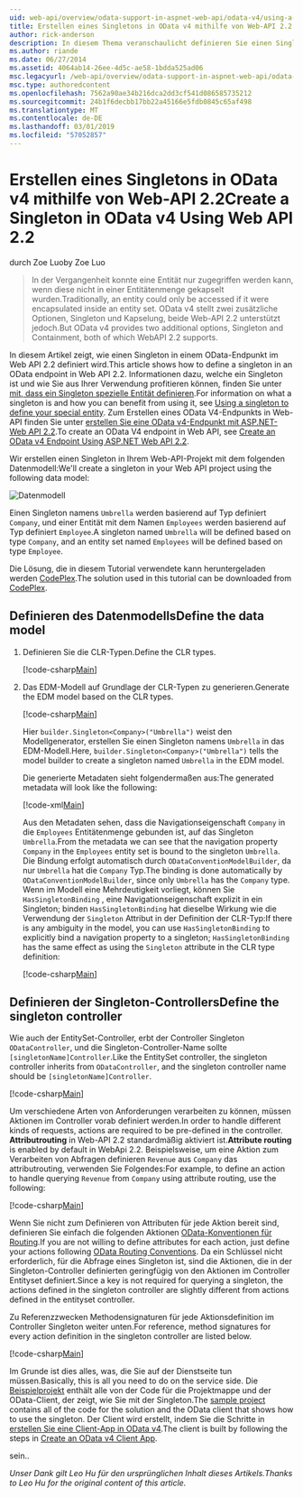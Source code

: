 ```yaml
---
uid: web-api/overview/odata-support-in-aspnet-web-api/odata-v4/using-a-singleton-in-an-odata-endpoint-in-web-api-22
title: Erstellen eines Singletons in OData v4 mithilfe von Web-API 2.2 | Microsoft-Dokumentation
author: rick-anderson
description: In diesem Thema veranschaulicht definieren Sie einen Singleton in einem OData-Endpunkt im Web API 2.2.
ms.author: riande
ms.date: 06/27/2014
ms.assetid: 4064ab14-26ee-4d5c-ae58-1bdda525ad06
msc.legacyurl: /web-api/overview/odata-support-in-aspnet-web-api/odata-v4/using-a-singleton-in-an-odata-endpoint-in-web-api-22
msc.type: authoredcontent
ms.openlocfilehash: 7562a90ae34b216dca2dd3cf541d086585735212
ms.sourcegitcommit: 24b1f6decbb17bb22a45166e5fdb0845c65af498
ms.translationtype: MT
ms.contentlocale: de-DE
ms.lasthandoff: 03/01/2019
ms.locfileid: "57052857"
---
```

<a name="create-a-singleton-in-odata-v4-using-web-api-22"></a><span data-ttu-id="55082-103">Erstellen eines Singletons in OData v4 mithilfe von Web-API 2.2</span><span class="sxs-lookup"><span data-stu-id="55082-103">Create a Singleton in OData v4 Using Web API 2.2</span></span>
====================
<span data-ttu-id="55082-104">durch Zoe Luo</span><span class="sxs-lookup"><span data-stu-id="55082-104">by Zoe Luo</span></span>

> <span data-ttu-id="55082-105">In der Vergangenheit konnte eine Entität nur zugegriffen werden kann, wenn diese nicht in einer Entitätenmenge gekapselt wurden.</span><span class="sxs-lookup"><span data-stu-id="55082-105">Traditionally, an entity could only be accessed if it were encapsulated inside an entity set.</span></span> <span data-ttu-id="55082-106">OData v4 stellt zwei zusätzliche Optionen, Singleton und Kapselung, beide Web-API 2.2 unterstützt jedoch.</span><span class="sxs-lookup"><span data-stu-id="55082-106">But OData v4 provides two additional options, Singleton and Containment, both of which WebAPI 2.2 supports.</span></span>


<span data-ttu-id="55082-107">In diesem Artikel zeigt, wie einen Singleton in einem OData-Endpunkt im Web API 2.2 definiert wird.</span><span class="sxs-lookup"><span data-stu-id="55082-107">This article shows how to define a singleton in an OData endpoint in Web API 2.2.</span></span> <span data-ttu-id="55082-108">Informationen dazu, welche ein Singleton ist und wie Sie aus Ihrer Verwendung profitieren können, finden Sie unter [mit, dass ein Singleton spezielle Entität definieren](https://blogs.msdn.com/b/odatateam/archive/2014/03/05/use-singleton-to-define-your-special-entity.aspx).</span><span class="sxs-lookup"><span data-stu-id="55082-108">For information on what a singleton is and how you can benefit from using it, see [Using a singleton to define your special entity](https://blogs.msdn.com/b/odatateam/archive/2014/03/05/use-singleton-to-define-your-special-entity.aspx).</span></span> <span data-ttu-id="55082-109">Zum Erstellen eines OData V4-Endpunkts in Web-API finden Sie unter [erstellen Sie eine OData v4-Endpunkt mit ASP.NET-Web API 2.2](create-an-odata-v4-endpoint.md).</span><span class="sxs-lookup"><span data-stu-id="55082-109">To create an OData V4 endpoint in Web API, see [Create an OData v4 Endpoint Using ASP.NET Web API 2.2](create-an-odata-v4-endpoint.md).</span></span> 

<span data-ttu-id="55082-110">Wir erstellen einen Singleton in Ihrem Web-API-Projekt mit dem folgenden Datenmodell:</span><span class="sxs-lookup"><span data-stu-id="55082-110">We'll create a singleton in your Web API project using the following data model:</span></span>

![Datenmodell](using-a-singleton-in-an-odata-endpoint-in-web-api-22/_static/image1.png)

<span data-ttu-id="55082-112">Einen Singleton namens `Umbrella` werden basierend auf Typ definiert `Company`, und einer Entität mit dem Namen `Employees` werden basierend auf Typ definiert `Employee`.</span><span class="sxs-lookup"><span data-stu-id="55082-112">A singleton named `Umbrella` will be defined based on type `Company`, and an entity set named `Employees` will be defined based on type `Employee`.</span></span>

<span data-ttu-id="55082-113">Die Lösung, die in diesem Tutorial verwendete kann heruntergeladen werden [CodePlex](http://aspnet.codeplex.com/sourcecontrol/latest#Samples/WebApi/OData/v4/ODataSingletonSample/).</span><span class="sxs-lookup"><span data-stu-id="55082-113">The solution used in this tutorial can be downloaded from [CodePlex](http://aspnet.codeplex.com/sourcecontrol/latest#Samples/WebApi/OData/v4/ODataSingletonSample/).</span></span>

## <a name="define-the-data-model"></a><span data-ttu-id="55082-114">Definieren des Datenmodells</span><span class="sxs-lookup"><span data-stu-id="55082-114">Define the data model</span></span>

1. <span data-ttu-id="55082-115">Definieren Sie die CLR-Typen.</span><span class="sxs-lookup"><span data-stu-id="55082-115">Define the CLR types.</span></span>

    [!code-csharp[Main](using-a-singleton-in-an-odata-endpoint-in-web-api-22/samples/sample1.cs)]
2. <span data-ttu-id="55082-116">Das EDM-Modell auf Grundlage der CLR-Typen zu generieren.</span><span class="sxs-lookup"><span data-stu-id="55082-116">Generate the EDM model based on the CLR types.</span></span>

    [!code-csharp[Main](using-a-singleton-in-an-odata-endpoint-in-web-api-22/samples/sample2.cs)]

    <span data-ttu-id="55082-117">Hier `builder.Singleton<Company>("Umbrella")` weist den Modellgenerator, erstellen Sie einen Singleton namens `Umbrella` in das EDM-Modell.</span><span class="sxs-lookup"><span data-stu-id="55082-117">Here, `builder.Singleton<Company>("Umbrella")` tells the model builder to create a singleton named `Umbrella` in the EDM model.</span></span>

    <span data-ttu-id="55082-118">Die generierte Metadaten sieht folgendermaßen aus:</span><span class="sxs-lookup"><span data-stu-id="55082-118">The generated metadata will look like the following:</span></span>

    [!code-xml[Main](using-a-singleton-in-an-odata-endpoint-in-web-api-22/samples/sample3.xml)]

    <span data-ttu-id="55082-119">Aus den Metadaten sehen, dass die Navigationseigenschaft `Company` in die `Employees` Entitätenmenge gebunden ist, auf das Singleton `Umbrella`.</span><span class="sxs-lookup"><span data-stu-id="55082-119">From the metadata we can see that the navigation property `Company` in the `Employees` entity set is bound to the singleton `Umbrella`.</span></span> <span data-ttu-id="55082-120">Die Bindung erfolgt automatisch durch `ODataConventionModelBuilder`, da nur `Umbrella` hat die `Company` Typ.</span><span class="sxs-lookup"><span data-stu-id="55082-120">The binding is done automatically by `ODataConventionModelBuilder`, since only `Umbrella` has the `Company` type.</span></span> <span data-ttu-id="55082-121">Wenn im Modell eine Mehrdeutigkeit vorliegt, können Sie `HasSingletonBinding` , eine Navigationseigenschaft explizit in ein Singleton; binden `HasSingletonBinding` hat dieselbe Wirkung wie die Verwendung der `Singleton` Attribut in der Definition der CLR-Typ:</span><span class="sxs-lookup"><span data-stu-id="55082-121">If there is any ambiguity in the model, you can use `HasSingletonBinding` to explicitly bind a navigation property to a singleton; `HasSingletonBinding` has the same effect as using the `Singleton` attribute in the CLR type definition:</span></span>

    [!code-csharp[Main](using-a-singleton-in-an-odata-endpoint-in-web-api-22/samples/sample4.cs)]

## <a name="define-the-singleton-controller"></a><span data-ttu-id="55082-122">Definieren der Singleton-Controllers</span><span class="sxs-lookup"><span data-stu-id="55082-122">Define the singleton controller</span></span>

<span data-ttu-id="55082-123">Wie auch der EntitySet-Controller, erbt der Controller Singleton `ODataController`, und die Singleton-Controller-Name sollte `[singletonName]Controller`.</span><span class="sxs-lookup"><span data-stu-id="55082-123">Like the EntitySet controller, the singleton controller inherits from `ODataController`, and the singleton controller name should be `[singletonName]Controller`.</span></span>

[!code-csharp[Main](using-a-singleton-in-an-odata-endpoint-in-web-api-22/samples/sample5.cs)]

<span data-ttu-id="55082-124">Um verschiedene Arten von Anforderungen verarbeiten zu können, müssen Aktionen im Controller vorab definiert werden.</span><span class="sxs-lookup"><span data-stu-id="55082-124">In order to handle different kinds of requests, actions are required to be pre-defined in the controller.</span></span> <span data-ttu-id="55082-125">**Attributrouting** in Web-API 2.2 standardmäßig aktiviert ist.</span><span class="sxs-lookup"><span data-stu-id="55082-125">**Attribute routing** is enabled by default in WebApi 2.2.</span></span> <span data-ttu-id="55082-126">Beispielsweise, um eine Aktion zum Verarbeiten von Abfragen definieren `Revenue` aus `Company` das attributrouting, verwenden Sie Folgendes:</span><span class="sxs-lookup"><span data-stu-id="55082-126">For example, to define an action to handle querying `Revenue` from `Company` using attribute routing, use the following:</span></span>

[!code-csharp[Main](using-a-singleton-in-an-odata-endpoint-in-web-api-22/samples/sample6.cs)]

<span data-ttu-id="55082-127">Wenn Sie nicht zum Definieren von Attributen für jede Aktion bereit sind, definieren Sie einfach die folgenden Aktionen [OData-Konventionen für Routing](../odata-routing-conventions.md).</span><span class="sxs-lookup"><span data-stu-id="55082-127">If you are not willing to define attributes for each action, just define your actions following [OData Routing Conventions](../odata-routing-conventions.md).</span></span> <span data-ttu-id="55082-128">Da ein Schlüssel nicht erforderlich, für die Abfrage eines Singleton ist, sind die Aktionen, die in der Singleton-Controller definierten geringfügig von den Aktionen im Controller Entityset definiert.</span><span class="sxs-lookup"><span data-stu-id="55082-128">Since a key is not required for querying a singleton, the actions defined in the singleton controller are slightly different from actions defined in the entityset controller.</span></span>

<span data-ttu-id="55082-129">Zu Referenzzwecken Methodensignaturen für jede Aktionsdefinition im Controller Singleton weiter unten.</span><span class="sxs-lookup"><span data-stu-id="55082-129">For reference, method signatures for every action definition in the singleton controller are listed below.</span></span>

[!code-csharp[Main](using-a-singleton-in-an-odata-endpoint-in-web-api-22/samples/sample7.cs)]

<span data-ttu-id="55082-130">Im Grunde ist dies alles, was, die Sie auf der Dienstseite tun müssen.</span><span class="sxs-lookup"><span data-stu-id="55082-130">Basically, this is all you need to do on the service side.</span></span> <span data-ttu-id="55082-131">Die [Beispielprojekt](http://aspnet.codeplex.com/sourcecontrol/latest#Samples/WebApi/OData/v4/ODataSingletonSample/) enthält alle von der Code für die Projektmappe und der OData-Client, der zeigt, wie Sie mit der Singleton.</span><span class="sxs-lookup"><span data-stu-id="55082-131">The [sample project](http://aspnet.codeplex.com/sourcecontrol/latest#Samples/WebApi/OData/v4/ODataSingletonSample/) contains all of the code for the solution and the OData client that shows how to use the singleton.</span></span> <span data-ttu-id="55082-132">Der Client wird erstellt, indem Sie die Schritte in [erstellen Sie eine Client-App in OData v4](create-an-odata-v4-client-app.md).</span><span class="sxs-lookup"><span data-stu-id="55082-132">The client is built by following the steps in [Create an OData v4 Client App](create-an-odata-v4-client-app.md).</span></span>

<span data-ttu-id="55082-133">sein.</span><span class="sxs-lookup"><span data-stu-id="55082-133">.</span></span> 

<span data-ttu-id="55082-134">*Unser Dank gilt Leo Hu für den ursprünglichen Inhalt dieses Artikels.*</span><span class="sxs-lookup"><span data-stu-id="55082-134">*Thanks to Leo Hu for the original content of this article.*</span></span>
